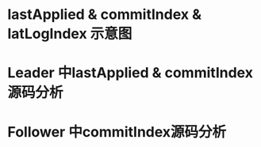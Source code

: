# lastApplied & commitIndex & latLogIndex 示意图

# Leader 中lastApplied & commitIndex源码分析

# Follower 中commitIndex源码分析
